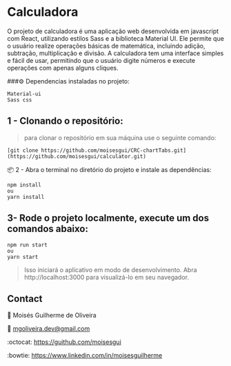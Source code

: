 # Calculadora #

O projeto de calculadora é uma aplicação web desenvolvida em javascript com React, utilizando estilos Sass e a biblioteca Material UI. 
Ele permite que o usuário realize operações básicas de matemática, incluindo adição, subtração, multiplicação e divisão. 
A calculadora tem uma interface simples e fácil de usar, permitindo que o usuário digite números e execute operações com apenas alguns cliques.


###⚙️ Dependencias instaladas no projeto: 

```
Material-ui
Sass css
```

## 1 - Clonando o repositório: 
> para clonar o repositório em sua máquina use o seguinte comando:
```
[git clone https://github.com/moisesgui/CRC-chartTabs.git](https://github.com/moisesgui/calculator.git)
```

📦 2 - Abra o terminal no diretório do projeto e instale as dependências:

```
npm install
ou
yarn install

```

## 3- Rode o projeto localmente, execute um dos comandos abaixo:
```
npm run start
ou
yarn start
```
> Isso iniciará o aplicativo em modo de desenvolvimento. Abra http://localhost:3000 para visualizá-lo em seu navegador.
> 
## Contact

👤  Moisés Guilherme de Oliveira

:e-mail:  mgoliveira.dev@gmail.com

:octocat:  https://guithub.com/moisesgui

:bowtie:  https://www.linkedin.com/in/moisesguilherme
